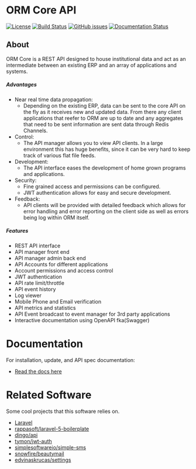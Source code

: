 # ORM Core API

[![License](https://img.shields.io/badge/license-MIT-blue.svg)](https://raw.githubusercontent.com/OpenResourceManager/Core/master/LICENSE)
[![Build Status](https://travis-ci.org/OpenResourceManager/Core.svg?branch=master)](https://travis-ci.org/OpenResourceManager/Core)
[![GitHub issues](https://img.shields.io/github/issues/OpenResourceManager/core.svg)](https://github.com/OpenResourceManager/core/issues)
[![Documentation Status](https://readthedocs.org/projects/openresourcemanagercore/badge/?version=latest)](http://openresourcemanagercore.readthedocs.io/en/latest/?badge=latest)

## About

ORM Core is a REST API designed to house institutional data and act as an intermediate between an existing ERP and an array of applications and systems.

##### Advantages
 
* Near real time data propagation:
    * Depending on the existing ERP, data can be sent to the core API on the fly as it receives new and updated data. From there any client applications that reefer to ORM are up to date and any aggregates that need to be sent information are sent data through Redis Channels. 
* Control:
    * The API manager allows you to view API clients. In a large environment this has huge benefits, since it can be very hard to keep track of various flat file feeds.
* Development:
    * The API interface eases the development of home grown programs and applications.
* Security:
    * Fine grained access and permissions can be configured.
    * JWT authentication allows for easy and secure development.
* Feedback:
    * API clients will be provided with detailed feedback which allows for error handling and error reporting on the client side as well as errors being log within ORM itself.

##### Features

* REST API interface
* API manager front end
* API manager admin back end
* API Accounts for different applications
* Account permissions and access control
* JWT authentication
* API rate limit/throttle
* API event history
* Log viewer
* Mobile Phone and Email verification
* API metrics and statistics
* API Event broadcast to event manager for 3rd party applications
* Interactive documentation using OpenAPI fka(Swagger)

# Documentation

For installation, update, and API spec documentation:

* [Read the docs here](https://openresourcemanagercore.readthedocs.io/en/latest/)

# Related Software

Some cool projects that this software relies on.

* [Laravel](https://laravel.com)
* [rappasoft/laravel-5-boilerplate](https://github.com/rappasoft/laravel-5-boilerplate)
* [dingo/api](https://github.com/dingo/api)
* [tymon/jwt-auth](https://github.com/tymon/jwt-auth)
* [simplesoftwareio/simple-sms](https://github.com/simplesoftwareio/simple-sms)
* [snowfire/beautymail](https://github.com/snowfire/beautymail)
* [edvinaskrucas/settings](https://github.com/edvinaskrucas/settings)
